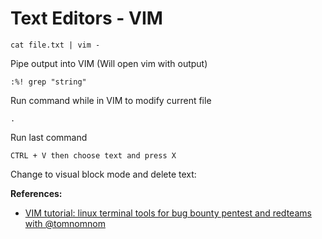# Text Editors - VIM

```cat file.txt | vim -```

Pipe output into VIM (Will open vim with output)

```:%! grep "string"```

Run command while in VIM to modify current file

```.```

Run last command

```CTRL + V then choose text and press X```

Change to visual block mode and delete text:

**References:**
* [VIM tutorial: linux terminal tools for bug bounty pentest and redteams with @tomnomnom](https://www.youtube.com/watch?v=l8iXMgk2nnY) 

